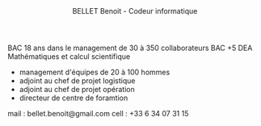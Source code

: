 <!DOCTYPE html>
<html>
    <header> BELLET Benoit - Codeur informatique </header>
    <main>
        BAC 18 ans dans le management de 30 à 350 collaborateurs
        BAC +5 DEA Mathématiques et calcul scientifique
    </main>
    <ul>
        <li> management d'équipes de 20 à 100 hommes </li>
        <li> adjoint au chef de projet logistique </li>
        <li> adjoint au chef de projet opération </li>
        <li> directeur de centre de foramtion </li>
    </ul>
    <footer>
        mail : bellet.benoit@gmail.com
        cell : +33 6 34 07 31 15
    </footer>

            
</html>
